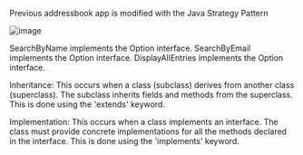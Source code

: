 Previous addressbook app is modified with the Java Strategy Pattern

![image](https://github.com/user-attachments/assets/3900f58e-711d-4874-9432-4f43c7968452)

SearchByName implements the Option interface.
SearchByEmail implements the Option interface.
DisplayAllEntries implements the Option interface.

Inheritance: This occurs when a class (subclass) derives from another class (superclass). 
The subclass inherits fields and methods from the superclass. This is done using the 'extends' keyword.

Implementation: This occurs when a class implements an interface. 
The class must provide concrete implementations for all the methods declared in the interface. This is done using the 'implements' keyword.


